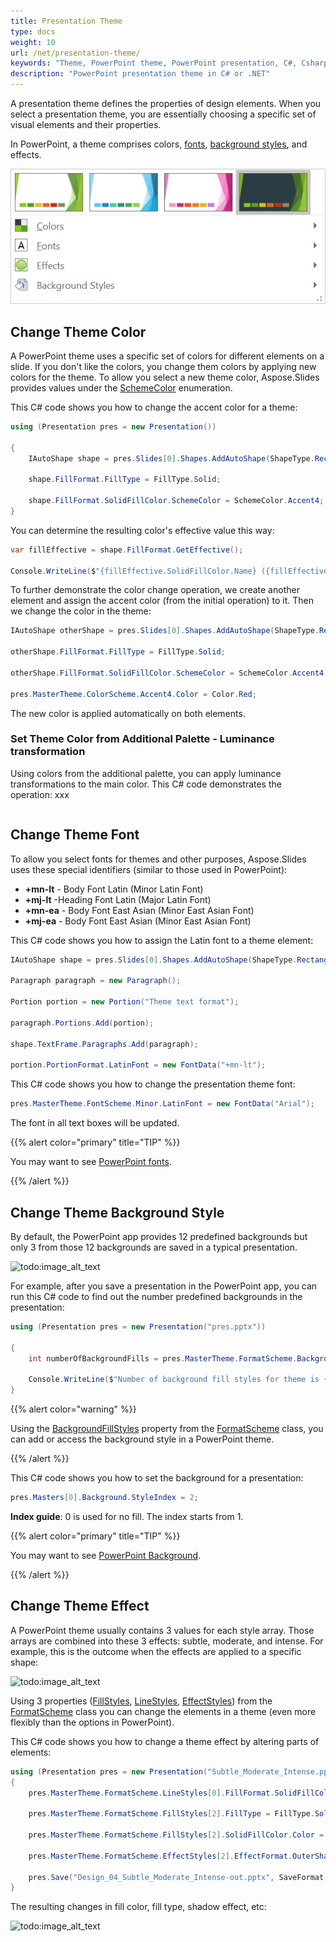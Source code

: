 ```yaml
---
title: Presentation Theme
type: docs
weight: 10
url: /net/presentation-theme/
keywords: "Theme, PowerPoint theme, PowerPoint presentation, C#, Csharp, Aspose.Slides for .NET"
description: "PowerPoint presentation theme in C# or .NET"
---
```


A presentation theme defines the properties of design elements. When you select a presentation theme, you are essentially choosing a specific set of visual elements and their properties.

In PowerPoint, a theme comprises colors, [fonts](/slides/net/powerpoint-fonts/), [background styles](/slides/net/presentation-background/), and effects.

![theme-constituents](theme-constituents.png)

## **Change Theme Color**

A PowerPoint theme uses a specific set of colors for different elements on a slide. If you don't like the colors, you change them colors by applying new colors for the theme. To allow you select a new theme color, Aspose.Slides provides values under the [SchemeColor](https://reference.aspose.com/slides/net/aspose.slides/schemecolor/) enumeration.

This C# code shows you how to change the accent color for a theme:

```c#
using (Presentation pres = new Presentation())
    
{
    IAutoShape shape = pres.Slides[0].Shapes.AddAutoShape(ShapeType.Rectangle, 10, 10, 100, 100);

    shape.FillFormat.FillType = FillType.Solid;

    shape.FillFormat.SolidFillColor.SchemeColor = SchemeColor.Accent4;
}
```

You can determine the resulting color's effective value this way:

```c#
var fillEffective = shape.FillFormat.GetEffective();

Console.WriteLine($"{fillEffective.SolidFillColor.Name} ({fillEffective.SolidFillColor})"); // ff8064a2 (Color [A=255, R=128, G=100, B=162])
```

To further demonstrate the color change operation, we create another element and assign the accent color (from the initial operation) to it. Then we change the color in the theme:

```c#
IAutoShape otherShape = pres.Slides[0].Shapes.AddAutoShape(ShapeType.Rectangle, 10, 120, 100, 100);

otherShape.FillFormat.FillType = FillType.Solid;

otherShape.FillFormat.SolidFillColor.SchemeColor = SchemeColor.Accent4;

pres.MasterTheme.ColorScheme.Accent4.Color = Color.Red;
```

The new color is applied automatically on both elements.

### **Set Theme Color from Additional Palette - Luminance transformation**

Using colors from the additional palette, you can apply luminance transformations to the main color. This C# code demonstrates the operation: xxx

```c#

```

## **Change Theme Font**

To allow you select fonts for themes and other purposes, Aspose.Slides uses these special identifiers (similar to those used in PowerPoint):

* **+mn-lt** - Body Font Latin (Minor Latin Font)
* **+mj-lt** -Heading Font Latin (Major Latin Font)
* **+mn-ea** - Body Font East Asian (Minor East Asian Font)
* **+mj-ea** - Body Font East Asian (Minor East Asian Font)

This C# code shows you how to assign the Latin font to a theme element:

```c#
IAutoShape shape = pres.Slides[0].Shapes.AddAutoShape(ShapeType.Rectangle, 10, 10, 100, 100);

Paragraph paragraph = new Paragraph();

Portion portion = new Portion("Theme text format");

paragraph.Portions.Add(portion);

shape.TextFrame.Paragraphs.Add(paragraph);

portion.PortionFormat.LatinFont = new FontData("+mn-lt");
```

This C# code shows you how to change the presentation theme font:

```c#
pres.MasterTheme.FontScheme.Minor.LatinFont = new FontData("Arial");
```

The font in all text boxes will be updated.

{{% alert color="primary" title="TIP" %}} 

You may want to see [PowerPoint fonts](/slides/net/powerpoint-fonts/).

{{% /alert %}}

## **Change Theme Background Style**

By default, the PowerPoint app provides 12 predefined backgrounds but only 3 from those 12 backgrounds are saved in a typical presentation. 

![todo:image_alt_text](presentation-design_8.png)

For example, after you save a presentation in the PowerPoint app, you can run this C# code to find out the number predefined backgrounds in the presentation:

```c#
using (Presentation pres = new Presentation("pres.pptx"))

{
    int numberOfBackgroundFills = pres.MasterTheme.FormatScheme.BackgroundFillStyles.Count;

    Console.WriteLine($"Number of background fill styles for theme is {numberOfBackgroundFills}");
}
```

{{% alert color="warning" %}} 

Using the [BackgroundFillStyles](https://reference.aspose.com/slides/net/aspose.slides.theme/formatscheme/backgroundfillstyles/) property from the [FormatScheme](https://reference.aspose.com/slides/net/aspose.slides.theme/formatscheme/) class, you can add or access the background style in a PowerPoint theme. 

{{% /alert %}}

This C# code shows you how to set the background for a presentation:

```c#
pres.Masters[0].Background.StyleIndex = 2;
```

**Index guide**: 0 is used for no fill. The index starts from 1.

{{% alert color="primary" title="TIP" %}} 

You may want to see [PowerPoint Background](/slides/net/presentation-background/).

{{% /alert %}}

## **Change Theme Effect**

A PowerPoint theme usually contains 3 values for each style array. Those arrays are combined into these 3 effects: subtle, moderate, and intense. For example, this is the outcome when the effects are applied to a specific shape:

![todo:image_alt_text](presentation-design_10.png)

Using 3 properties ([FillStyles](https://reference.aspose.com/slides/net/aspose.slides.theme/formatscheme/fillstyles), [LineStyles](https://reference.aspose.com/slides/net/aspose.slides.theme/formatscheme/linestyles), [EffectStyles](https://reference.aspose.com/slides/net/aspose.slides.theme/formatscheme/effectstyles)) from the [FormatScheme](https://reference.aspose.com/slides/net/aspose.slides.theme/formatscheme) class you can change the elements in a theme (even more flexibly than the options in PowerPoint).

This C# code shows you how to change a theme effect by altering parts of elements:

```c#
using (Presentation pres = new Presentation("Subtle_Moderate_Intense.pptx"))
{
    pres.MasterTheme.FormatScheme.LineStyles[0].FillFormat.SolidFillColor.Color = Color.Red;

    pres.MasterTheme.FormatScheme.FillStyles[2].FillType = FillType.Solid;

    pres.MasterTheme.FormatScheme.FillStyles[2].SolidFillColor.Color = Color.ForestGreen;

    pres.MasterTheme.FormatScheme.EffectStyles[2].EffectFormat.OuterShadowEffect.Distance = 10f;

    pres.Save("Design_04_Subtle_Moderate_Intense-out.pptx", SaveFormat.Pptx);
}
```

The resulting changes in fill color, fill type, shadow effect, etc:

![todo:image_alt_text](presentation-design_11.png)



